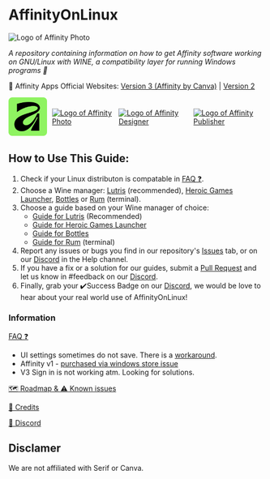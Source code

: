 # AffinityOnLinux 
<img src="./Assets/NewLogos/AffinityOnLinux-TightCrop.png" width="100" alt="Logo of Affinity Photo">

_A repository containing information on how to get Affinity software working on GNU/Linux with WINE, a compatibility layer for running Windows programs 🐧_

📢 Affinity Apps Official Websites: [Version 3 (Affinity by Canva)](https://www.affinity.studio/) | [Version 2](https://affinity.serif.com/v2/)

<div style="display: flex; gap: 10px; align-items: center;">
  <a href="https://www.affinity.studio/">
    <img src="./Assets/Icons/Affinity-V3.svg" width="100" alt="Logo of Affinity Photo">
  </a>
  <a href="https://store.serif.com/update/windows/photo/2/">
    <img src="./Assets/Icons/Photo.svg" width="100" alt="Logo of Affinity Photo">
  </a>
  <a href="https://store.serif.com/update/windows/designer/2/">
    <img src="./Assets/Icons/Designer.svg" width="100" alt="Logo of Affinity Designer">
  </a>
  <a href="https://store.serif.com/update/windows/publisher/2/">
    <img src="./Assets/Icons/Publisher.svg" width="100" alt="Logo of Affinity Publisher">
  </a>
</div>

## How to Use This Guide:

1. Check if your Linux distributon is compatable in [FAQ ❓](/FAQ.md#tested-methods).
2. Choose a Wine manager: [Lutris](https://lutris.net/) (recommended), [Heroic Games Launcher](https://heroicgameslauncher.com/), [Bottles](https://usebottles.com/) or [Rum](https://gitlab.com/xkero/rum) (terminal).
3. Choose a guide based on your Wine manager of choice: 
    - [Guide for Lutris](./Guides/Lutris/Guide.md) (Recommended)
    - [Guide for Heroic Games Launcher](./Guides/Heroic/Guide.md)
    - [Guide for Bottles](./Guides/Bottles/Guide.md)
    - [Guide for Rum](./Guides/Rum/Guide.md) (terminal)
4. Report any issues or bugs you find in our repository's [Issues](https://github.com/seapear/AffinityOnLinux/issues) tab, or on our [Discord](https://discord.gg/t5V9ecpJWZ) in the Help channel.
5. If you have a fix or a solution for our guides, submit a [Pull Request](https://github.com/seapear/AffinityOnLinux/pulls) and let us know in #feedback on our [Discord](https://discord.gg/t5V9ecpJWZ).
6. Finally, grab your ✔️Success Badge on our [Discord](https://discord.gg/t5V9ecpJWZ), we would be love to hear about your real world use of AffinityOnLinux!

### Information

[FAQ ❓](/FAQ.md)
  - UI settings sometimes do not save. There is a [workaround](Guides/Settings.md).
  - Affinity v1 - [purchased via windows store issue](https://github.com/seapear/AffinityOnLinux/blob/main/FAQ.md#which-affinity-versions-are-supported)
  - V3 Sign in is not working atm. Looking for solutions.

[🗺️ Roadmap & ⚠️ Known issues](/Roadmap.md)

[📜 Credits](/Credits.md)

[💬 Discord](https://join.affinityonlinux.com)

## Disclamer

We are not affiliated with Serif or Canva.
